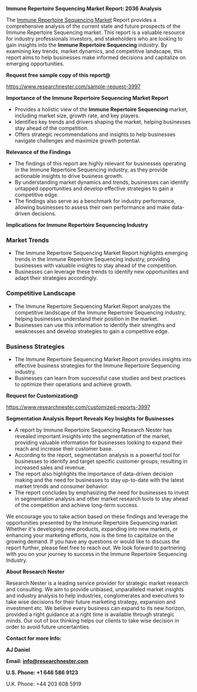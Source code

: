 ﻿<a name="_hlk168570615"></a><a name="_hlk168498031"></a>**Immune Repertoire Sequencing Market Report: 2036 Analysis**

The [Immune Repertoire Sequencing Market](https://www.researchnester.com/reports/immune-repertoire-sequencing-market/3997) Report provides a comprehensive analysis of the current state and future prospects of the Immune Repertoire Sequencing market. This report is a valuable resource for industry professionals investors, and stakeholders who are looking to gain insights into the **Immune Repertoire Sequencing** industry. By examining key trends, market dynamics, and competitive landscape, this report aims to help businesses make informed decisions and capitalize on emerging opportunities.

**Request free sample copy of this report@**

<https://www.researchnester.com/sample-request-3997> 

**Importance of the Immune Repertoire Sequencing Market Report**

- Provides a holistic view of the **Immune Repertoire Sequencing** market, including market size, growth rate, and key players.
- Identifies key trends and drivers shaping the market, helping businesses stay ahead of the competition.
- Offers strategic recommendations and insights to help businesses navigate challenges and maximize growth potential.

**Relevance of the Findings**

- The findings of this report are highly relevant for businesses operating in the Immune Repertoire Sequencing industry, as they provide actionable insights to drive business growth.
- By understanding market dynamics and trends, businesses can identify untapped opportunities and develop effective strategies to gain a competitive edge.
- The findings also serve as a benchmark for industry performance, allowing businesses to assess their own performance and make data-driven decisions.

**Implications for Immune Repertoire Sequencing Industry**
### **Market Trends**
- The Immune Repertoire Sequencing Market Report highlights emerging trends in the Immune Repertoire Sequencing industry, providing businesses with valuable insights to stay ahead of the competition.
- Businesses can leverage these trends to identify new opportunities and adapt their strategies accordingly.
### **Competitive Landscape**
- The Immune Repertoire Sequencing Market Report analyzes the competitive landscape of the Immune Repertoire Sequencing industry, helping businesses understand their position in the market.
- Businesses can use this information to identify their strengths and weaknesses and develop strategies to gain a competitive edge.
### **Business Strategies**
- The Immune Repertoire Sequencing Market Report provides insights into effective business strategies for the Immune Repertoire Sequencing industry.
- Businesses can learn from successful case studies and best practices to optimize their operations and achieve growth.

**Request for Customization@**

<https://www.researchnester.com/customized-reports-3997> 

**Segmentation Analysis Report Reveals Key Insights for Businesses**

- A report by Immune Repertoire Sequencing Research Nester has revealed important insights into the segmentation of the market, providing valuable information for businesses looking to expand their reach and increase their customer base.
- According to the report, segmentation analysis is a powerful tool for businesses to identify and target specific customer groups, resulting in increased sales and revenue.
- The report also highlights the importance of data-driven decision making and the need for businesses to stay up-to-date with the latest market trends and consumer behavior.
- The report concludes by emphasizing the need for businesses to invest in segmentation analysis and other market research tools to stay ahead of the competition and achieve long-term success.

We encourage you to take action based on these findings and leverage the opportunities presented by the Immune Repertoire Sequencing market. Whether it's developing new products, expanding into new markets, or enhancing your marketing efforts, now is the time to capitalize on the growing demand. If you have any questions or would like to discuss the report further, please feel free to reach out. We look forward to partnering with you on your journey to success in the Immune Repertoire Sequencing Industry.

**About Research Nester**

Research Nester is a leading service provider for strategic market research and consulting. We aim to provide unbiased, unparalleled market insights and industry analysis to help industries, conglomerates and executives to take wise decisions for their future marketing strategy, expansion and investment etc. We believe every business can expand to its new horizon, provided a right guidance at a right time is available through strategic minds. Our out of box thinking helps our clients to take wise decision in order to avoid future uncertainties.

**Contact for more Info:**

**AJ Daniel**

**Email: info@researchnester.com**

**U.S. Phone: +1 646 586 9123**

U.K. Phone: +44 203 608 5919



